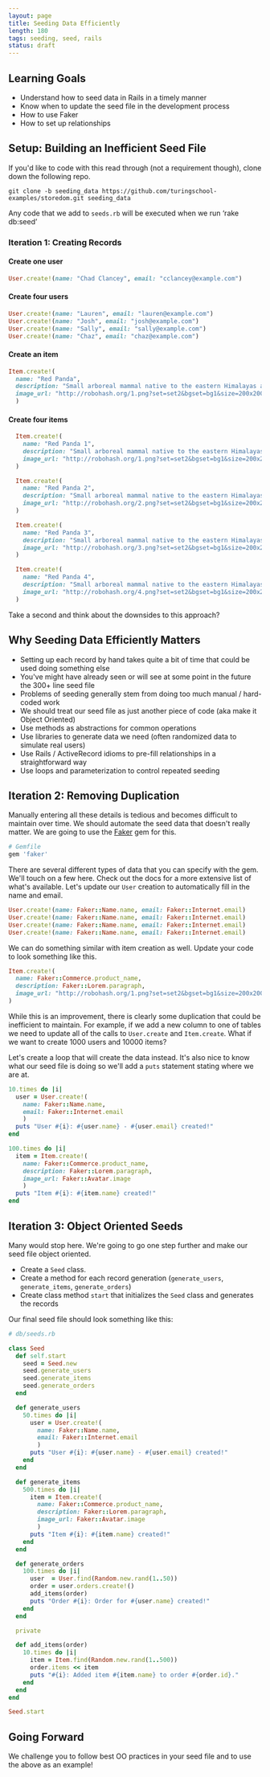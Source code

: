 ```yaml
---
layout: page
title: Seeding Data Efficiently
length: 180
tags: seeding, seed, rails
status: draft
---
```


## Learning Goals

* Understand how to seed data in Rails in a timely manner
* Know when to update the seed file in the development process
* How to use Faker
* How to set up relationships

## Setup: Building an Inefficient Seed File

If you'd like to code with this read through (not a requirement though), clone down the following repo.

`git clone -b seeding_data https://github.com/turingschool-examples/storedom.git seeding_data`

Any code that we add to `seeds.rb` will be executed when we run ‘rake db:seed’

### Iteration 1: Creating Records

#### Create one user

```ruby
User.create!(name: "Chad Clancey", email: "cclancey@example.com")
```

#### Create four users

```ruby
User.create!(name: "Lauren", email: "lauren@example.com")
User.create!(name: "Josh", email: "josh@example.com")
User.create!(name: "Sally", email: "sally@example.com")
User.create!(name: "Chaz", email: "chaz@example.com")
```

#### Create an item

```ruby
Item.create!(
  name: "Red Panda",
  description: "Small arboreal mammal native to the eastern Himalayas and southwestern China ",
  image_url: "http://robohash.org/1.png?set=set2&bgset=bg1&size=200x200"
  )
```

#### Create four items

```ruby
  Item.create!(
    name: "Red Panda 1",
    description: "Small arboreal mammal native to the eastern Himalayas and southwestern China ",
    image_url: "http://robohash.org/1.png?set=set2&bgset=bg1&size=200x200"
  )

  Item.create!(
    name: "Red Panda 2",
    description: "Small arboreal mammal native to the eastern Himalayas and southwestern China ",
    image_url: "http://robohash.org/2.png?set=set2&bgset=bg1&size=200x200"
  )

  Item.create!(
    name: "Red Panda 3",
    description: "Small arboreal mammal native to the eastern Himalayas and southwestern China ",
    image_url: "http://robohash.org/3.png?set=set2&bgset=bg1&size=200x200"
  )

  Item.create!(
    name: "Red Panda 4",
    description: "Small arboreal mammal native to the eastern Himalayas and southwestern China ",
    image_url: "http://robohash.org/4.png?set=set2&bgset=bg1&size=200x200"
  )
```

Take a second and think about the downsides to this approach?

## Why Seeding Data Efficiently Matters

* Setting up each record by hand takes quite a bit of time that could be used doing something else
* You've might have already seen or will see at some point in the future the 300+ line seed file
* Problems of seeding generally stem from doing too much manual / hard-coded work
* We should treat our seed file as just another piece of code (aka make it Object Oriented)
* Use methods as abstractions for common operations
* Use libraries to generate data we need (often randomized data to simulate real users)
* Use Rails / ActiveRecord idioms to pre-fill relationships in a straightforward way
* Use loops and parameterization to control repeated seeding

## Iteration 2: Removing Duplication

Manually entering all these details is tedious and becomes difficult to maintain over time. We should automate the seed data that doesn't really matter. We are going to use the [Faker](https://github.com/stympy/faker) gem for this.

```ruby
# Gemfile
gem 'faker'
```

There are several different types of data that you can specify with the gem. We'll touch on a few here. Check out the docs for a more extensive list of what's available. Let's update our `User` creation to automatically fill in the name and email.

```ruby
User.create!(name: Faker::Name.name, email: Faker::Internet.email)
User.create!(name: Faker::Name.name, email: Faker::Internet.email)
User.create!(name: Faker::Name.name, email: Faker::Internet.email)
User.create!(name: Faker::Name.name, email: Faker::Internet.email)
```

We can do something similar with item creation as well. Update your code to look something like this.

```ruby
Item.create!(
  name: Faker::Commerce.product_name,
  description: Faker::Lorem.paragraph,
  image_url: "http://robohash.org/1.png?set=set2&bgset=bg1&size=200x200"
)
```

While this is an improvement, there is clearly some duplication that could be inefficient to maintain. For example, if we add a new column to one of tables we need to update all of the calls to `User.create` and `Item.create`. What if we want to create 1000 users and 10000 items?

Let's create a loop that will create the data instead. It's also nice to know what our seed file is doing so we'll add a `puts` statement stating where we are at.

```ruby
10.times do |i|
  user = User.create!(
    name: Faker::Name.name,
    email: Faker::Internet.email
    )
  puts "User #{i}: #{user.name} - #{user.email} created!"
end
```

```ruby
100.times do |i|
  item = Item.create!(
    name: Faker::Commerce.product_name,
    description: Faker::Lorem.paragraph,
    image_url: Faker::Avatar.image
    )
  puts "Item #{i}: #{item.name} created!"
end
```

## Iteration 3: Object Oriented Seeds

Many would stop here. We're going to go one step further and make our seed file object oriented.

* Create a `Seed` class.
* Create a method for each record generation (`generate_users`, `generate_items`, `generate_orders`)
* Create class method `start` that initializes the `Seed` class and generates the records

Our final seed file should look something like this:

```ruby
# db/seeds.rb

class Seed
  def self.start
    seed = Seed.new
    seed.generate_users
    seed.generate_items
    seed.generate_orders
  end

  def generate_users
    50.times do |i|
      user = User.create!(
        name: Faker::Name.name,
        email: Faker::Internet.email
        )
      puts "User #{i}: #{user.name} - #{user.email} created!"
    end
  end

  def generate_items
    500.times do |i|
      item = Item.create!(
        name: Faker::Commerce.product_name,
        description: Faker::Lorem.paragraph,
        image_url: Faker::Avatar.image
        )
      puts "Item #{i}: #{item.name} created!"
    end
  end

  def generate_orders
    100.times do |i|
      user  = User.find(Random.new.rand(1..50))
      order = user.orders.create!()
      add_items(order)
      puts "Order #{i}: Order for #{user.name} created!"
    end
  end

  private

  def add_items(order)
    10.times do |i|
      item = Item.find(Random.new.rand(1..500))
      order.items << item
      puts "#{i}: Added item #{item.name} to order #{order.id}."
    end
  end
end

Seed.start
```

## Going Forward

We challenge you to follow best OO practices in your seed file and to use the above as an example! 
